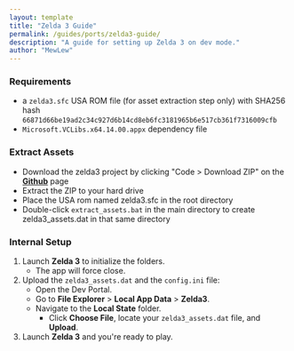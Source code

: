 ```yaml
---
layout: template
title: "Zelda 3 Guide"
permalink: /guides/ports/zelda3-guide/
description: "A guide for setting up Zelda 3 on dev mode."
author: "MewLew"
---
```


### Requirements
- a `zelda3.sfc` USA ROM file (for asset extraction step only) with SHA256 hash `66871d66be19ad2c34c927d6b14cd8eb6fc3181965b6e517cb361f7316009cfb`
- `Microsoft.VCLibs.x64.14.00.appx` dependency file

### Extract Assets
- Download the zelda3 project by clicking "Code > Download ZIP" on the **[Github](<https://github.com/snesrev/zelda3>)** page
- Extract the ZIP to your hard drive
- Place the USA rom named zelda3.sfc in the root directory
- Double-click `extract_assets.bat` in the main directory to create zelda3_assets.dat in that same directory

### Internal Setup
1. Launch **Zelda 3** to initialize the folders.
    - The app will force close. 
2. Upload the `zelda3_assets.dat` and the `config.ini` file:
   - Open the Dev Portal.
   - Go to **File Explorer** > **Local App Data** > **Zelda3**.
   - Navigate to the **Local State** folder.
      - Click **Choose File**, locate your `zelda3_assets.dat` file, and **Upload**.
3. Launch **Zelda 3** and you're ready to play.
